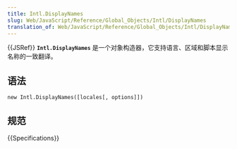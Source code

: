 ```yaml
---
title: Intl.DisplayNames
slug: Web/JavaScript/Reference/Global_Objects/Intl/DisplayNames
translation_of: Web/JavaScript/Reference/Global_Objects/Intl/DisplayNames
---
```

{{JSRef}} **`Intl.DisplayNames`** 是一个对象构造器，它支持语言、区域和脚本显示名称的一致翻译。

## 语法

```plain
new Intl.DisplayNames([locales[, options]])
```

## 规范

{{Specifications}}
